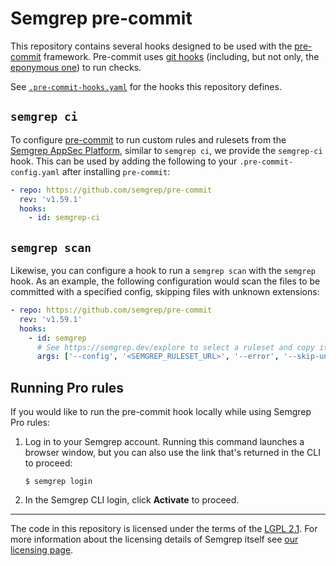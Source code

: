 # Semgrep pre-commit

This repository contains several hooks designed to be used with the
[pre-commit] framework. Pre-commit uses [git hooks][git-hooks] (including, but
not only, the [eponymous one][git-pre-commit]) to run checks.

See [`.pre-commit-hooks.yaml`](.pre-commit-hooks.yaml) for the hooks this
repository defines.

## `semgrep ci`

To configure [pre-commit] to run custom rules and rulesets from the [Semgrep
AppSec Platform][semgrep-platform], similar to `semgrep ci`, we provide the
`semgrep-ci` hook. This can be used by adding the following to your
`.pre-commit-config.yaml` after installing `pre-commit`:

```yaml
- repo: https://github.com/semgrep/pre-commit
  rev: 'v1.59.1'
  hooks:
    - id: semgrep-ci
```

## `semgrep scan`

Likewise, you can configure a hook to run a `semgrep scan` with the `semgrep`
hook. As an example, the following configuration would scan the files to be
committed with a specified config, skipping files with unknown extensions:

```yaml
- repo: https://github.com/semgrep/pre-commit
  rev: 'v1.59.1'
  hooks:
    - id: semgrep
      # See https://semgrep.dev/explore to select a ruleset and copy its URL
      args: ['--config', '<SEMGREP_RULESET_URL>', '--error', '--skip-unknown-extensions']
```

## Running Pro rules

If you would like to run the pre-commit hook locally while using Semgrep Pro
rules:

1. Log in to your Semgrep account. Running this command launches a browser
   window, but you can also use the link that's returned in the CLI to proceed:

   ```
   $ semgrep login
   ```
2. In the Semgrep CLI login, click **Activate** to proceed.

---

The code in this repository is licensed under the terms of the [LGPL
2.1](LICENSE). For more information about the licensing details of Semgrep
itself see [our licensing page][semgrep-licensing].


[pre-commit]: https://pre-commit.com
[git-hooks]: https://git-scm.com/book/en/v2/Customizing-Git-Git-Hooks
[git-pre-commit]: https://git-scm.com/docs/githooks#_pre_commit
[semgrep-platform]: https://semgrep.dev/products/semgrep-appsec-platform
[semgrep-licensing]: https://semgrep.dev/docs/licensing/

